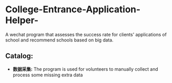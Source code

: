 # College-Entrance-Application-Helper-
A wechat program that assesses the success rate for clients' applications of school and recommend schools based on big data.
## Catalog:  
* **数据采集:** The program is used for volunteers to manually collect and process some missing extra data 
